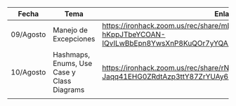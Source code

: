 | Fecha     | Tema                                       | Enlace                                                       |
| --------- | ------------------------------------------ | ------------------------------------------------------------ |
| 09/Agosto | Manejo de Excepciones                      | https://ironhack.zoom.us/rec/share/mLUthpDvn7jpPrHXi-hKppJTbeYCOAN-IQvILwBbEpn8YwsXnP8KuQOr7yYQA9QQ.BFYGlPYZ1bGSX3Jz |
| 10/Agosto | Hashmaps, Enums, Use Case y Class Diagrams | https://ironhack.zoom.us/rec/share/rNEzW_Xm3CirzRyG9isW1k-Jaqq41EHG0ZRdtAzp3ttY87ZrYUAy6XaxuStHNFwv.qQZL4TpeGpLV6U9V |
|           |                                            |                                                              |

